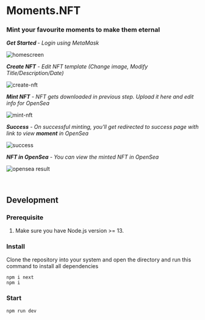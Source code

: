 # <a>Moments.NFT</a>

### Mint your favourite moments to make them eternal 

<p><i><b>Get Started </b> - Login using MetaMask</i></p>

![homescreen](https://user-images.githubusercontent.com/64327599/189872456-cf98719f-1f4b-42fb-b7f8-e2ba0671985b.png)

<p><i><b>Create NFT</b> - Edit NFT template (Change image, Modify Title/Description/Date)</i></p>

![create-nft](https://user-images.githubusercontent.com/64327599/189872497-1d0b80c4-fec5-49cd-af48-c08e353a0bf2.png)

<p><i><b>Mint NFT</b> - NFT gets downloaded in previous step. Upload it here and edit info for OpenSea</i></p>

![mint-nft](https://user-images.githubusercontent.com/64327599/189872518-9965393d-da42-47e8-af04-4cf402e03086.png)

<p><i><b>Success</b> - On successful minting, you'll get redirected to success page with link to view <b>moment</b> in OpenSea</i></p>

![success](https://user-images.githubusercontent.com/64327599/189872543-5d3e1344-86fb-43c3-859a-785acbfadb49.png)

<p><i><b>NFT in OpenSea</b> - You can view the minted NFT in OpenSea</i></p>

![opensea result](https://user-images.githubusercontent.com/64327599/189872576-301f21cd-ce35-4f30-a206-db15330faf86.png)


<br/>

## Development

### Prerequisite
1. Make sure you have Node.js version >= 13.

### Install
Clone the repository into your system and open the directory and run this command to install all dependencies

```
npm i next
npm i
```

 
### Start

```
npm run dev
```
